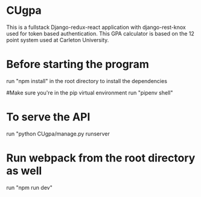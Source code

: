 # CUgpa

This is a fullstack Django-redux-react application with django-rest-knox used for token based authentication. This GPA calculator is based on the 12 point system used at Carleton University. 

# Before starting the program
run "npm install" in the root directory to install the dependencies

#Make sure you're in the pip virtual environment
run "pipenv shell"

# To serve the API
run "python CUgpa/manage.py runserver

# Run webpack from the root directory as well
run "npm run dev"

